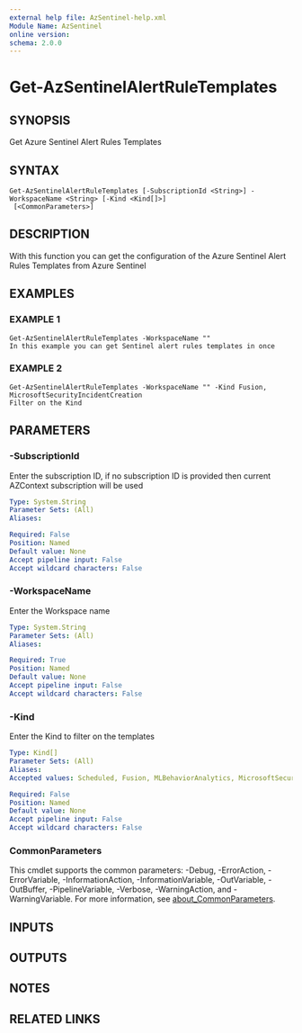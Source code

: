 ```yaml
---
external help file: AzSentinel-help.xml
Module Name: AzSentinel
online version:
schema: 2.0.0
---
```


# Get-AzSentinelAlertRuleTemplates

## SYNOPSIS
Get Azure Sentinel Alert Rules Templates

## SYNTAX

```
Get-AzSentinelAlertRuleTemplates [-SubscriptionId <String>] -WorkspaceName <String> [-Kind <Kind[]>]
 [<CommonParameters>]
```

## DESCRIPTION
With this function you can get the configuration of the Azure Sentinel Alert Rules Templates from Azure Sentinel

## EXAMPLES

### EXAMPLE 1
```
Get-AzSentinelAlertRuleTemplates -WorkspaceName ""
In this example you can get Sentinel alert rules templates in once
```

### EXAMPLE 2
```
Get-AzSentinelAlertRuleTemplates -WorkspaceName "" -Kind Fusion, MicrosoftSecurityIncidentCreation
Filter on the Kind
```

## PARAMETERS

### -SubscriptionId
Enter the subscription ID, if no subscription ID is provided then current AZContext subscription will be used

```yaml
Type: System.String
Parameter Sets: (All)
Aliases:

Required: False
Position: Named
Default value: None
Accept pipeline input: False
Accept wildcard characters: False
```

### -WorkspaceName
Enter the Workspace name

```yaml
Type: System.String
Parameter Sets: (All)
Aliases:

Required: True
Position: Named
Default value: None
Accept pipeline input: False
Accept wildcard characters: False
```

### -Kind
Enter the Kind to filter on the templates

```yaml
Type: Kind[]
Parameter Sets: (All)
Aliases:
Accepted values: Scheduled, Fusion, MLBehaviorAnalytics, MicrosoftSecurityIncidentCreation

Required: False
Position: Named
Default value: None
Accept pipeline input: False
Accept wildcard characters: False
```

### CommonParameters
This cmdlet supports the common parameters: -Debug, -ErrorAction, -ErrorVariable, -InformationAction, -InformationVariable, -OutVariable, -OutBuffer, -PipelineVariable, -Verbose, -WarningAction, and -WarningVariable. For more information, see [about_CommonParameters](http://go.microsoft.com/fwlink/?LinkID=113216).

## INPUTS

## OUTPUTS

## NOTES

## RELATED LINKS
